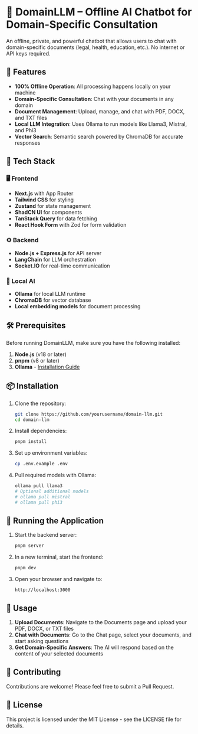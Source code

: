 # 🧠 DomainLLM – Offline AI Chatbot for Domain-Specific Consultation

An offline, private, and powerful chatbot that allows users to chat with domain-specific documents (legal, health, education, etc.). No internet or API keys required.

## 🚀 Features

- **100% Offline Operation**: All processing happens locally on your machine
- **Domain-Specific Consultation**: Chat with your documents in any domain
- **Document Management**: Upload, manage, and chat with PDF, DOCX, and TXT files
- **Local LLM Integration**: Uses Ollama to run models like Llama3, Mistral, and Phi3
- **Vector Search**: Semantic search powered by ChromaDB for accurate responses

## 🧰 Tech Stack

### 🖥️ Frontend
- **Next.js** with App Router
- **Tailwind CSS** for styling
- **Zustand** for state management
- **ShadCN UI** for components
- **TanStack Query** for data fetching
- **React Hook Form** with Zod for form validation

### ⚙️ Backend
- **Node.js + Express.js** for API server
- **LangChain** for LLM orchestration
- **Socket.IO** for real-time communication

### 🧠 Local AI
- **Ollama** for local LLM runtime
- **ChromaDB** for vector database
- **Local embedding models** for document processing

## 🛠️ Prerequisites

Before running DomainLLM, make sure you have the following installed:

1. **Node.js** (v18 or later)
2. **pnpm** (v8 or later)
3. **Ollama** - [Installation Guide](https://ollama.ai/download)

## 📦 Installation

1. Clone the repository:
   ```bash
   git clone https://github.com/yourusername/domain-llm.git
   cd domain-llm
   ```

2. Install dependencies:
   ```bash
   pnpm install
   ```

3. Set up environment variables:
   ```bash
   cp .env.example .env
   ```

4. Pull required models with Ollama:
   ```bash
   ollama pull llama3
   # Optional additional models
   # ollama pull mistral
   # ollama pull phi3
   ```

## 🚀 Running the Application

1. Start the backend server:
   ```bash
   pnpm server
   ```

2. In a new terminal, start the frontend:
   ```bash
   pnpm dev
   ```

3. Open your browser and navigate to:
   ```
   http://localhost:3000
   ```

## 📄 Usage

1. **Upload Documents**: Navigate to the Documents page and upload your PDF, DOCX, or TXT files
2. **Chat with Documents**: Go to the Chat page, select your documents, and start asking questions
3. **Get Domain-Specific Answers**: The AI will respond based on the content of your selected documents

## 🤝 Contributing

Contributions are welcome! Please feel free to submit a Pull Request.

## 📝 License

This project is licensed under the MIT License - see the LICENSE file for details.
